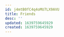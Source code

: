 ```yaml
---
id: j4mtB0fC4q4oMU7LX9AVU
title: Friends
desc: ''
updated: 1639759645929
created: 1639759645929
---
```


